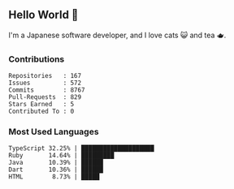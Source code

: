## Hello World 👋

I'm a Japanese software developer, and I love cats 😺 and tea 🫖.

### Contributions

    Repositories   : 167
    Issues         : 572
    Commits        : 8767
    Pull-Requests  : 829
    Stars Earned   : 5
    Contributed To : 0

### Most Used Languages

    TypeScript 32.25% | ████████████████████
    Ruby       14.64% | █████████
    Java       10.39% | ██████
    Dart       10.36% | ██████
    HTML        8.73% | █████
